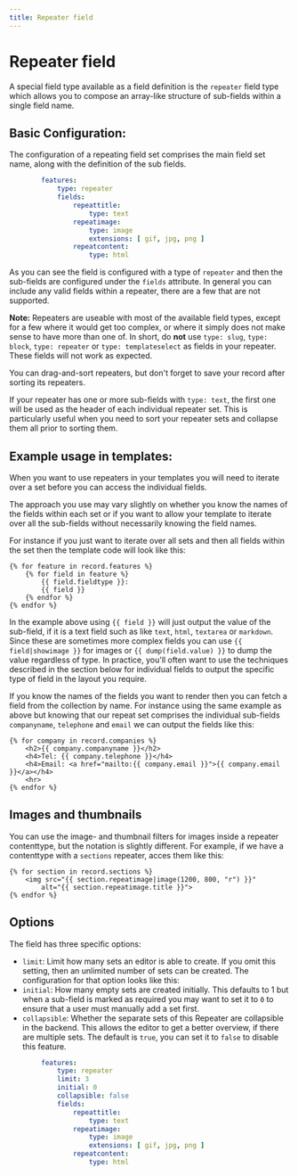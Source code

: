 ```yaml
---
title: Repeater field
---
```

Repeater field
==============

A special field type available as a field definition is the `repeater` field
type which allows you to compose an array-like structure of sub-fields within a
single field name.

## Basic Configuration:

The configuration of a repeating field set comprises the main field set name,
along with the definition of the sub fields.

```yaml
        features:
            type: repeater
            fields:
                repeattitle:
                    type: text
                repeatimage:
                    type: image
                    extensions: [ gif, jpg, png ]
                repeatcontent:
                    type: html
```

As you can see the field is configured with a type of `repeater` and then the sub-fields
are configured under the `fields` attribute. In general you can include any valid fields
within a repeater, there are a few that are not supported.

<p class="note"><strong>Note:</strong> Repeaters are useable with most of the
available field types, except for a few where it would get too complex, or where
it simply does not make sense to have more than one of. In short, do
<strong>not</strong> use <code>type: slug</code>, <code>type: block</code>,
<code>type: repeater</code> or <code>type: templateselect</code> as fields in
your repeater. These fields will not work as expected. </p>

You can drag-and-sort repeaters, but don't forget to save your record after sorting its
repeaters.

If your repeater has one or more sub-fields with `type: text`, the first one will be used 
as the header of each individual repeater set. This is particularly useful when you need
to sort your repeater sets and collapse them all prior to sorting them.

## Example usage in templates:

When you want to use repeaters in your templates you will need to iterate over
a set before you can access the individual fields.

The approach you use may vary slightly on whether you know the names of the
fields within each set or if you want to allow your template to iterate over
all the sub-fields without necessarily knowing the field names.

For instance if you just want to iterate over all sets and then all fields
within the set then the template code will look like this:

```twig
{% for feature in record.features %}
    {% for field in feature %}
        {{ field.fieldtype }}:
        {{ field }}
    {% endfor %}
{% endfor %}
```

In the example above using `{{ field }}` will just output the value of the
sub-field, if it is a text field such as like `text`, `html`, `textarea` or
`markdown`. Since these are sometimes more complex fields you can use
`{{ field|showimage }}` for images or `{{ dump(field.value) }}` to dump the
value regardless of type. In practice, you'll often want to use the techniques
described in the section below for individual fields to output the specific type
of field in the layout you require.

If you know the names of the fields you want to render then you can fetch a
field from the collection by name. For instance using the same example as above
but knowing that our repeat set comprises the individual sub-fields
`companyname`, `telephone` and `email` we can output the fields like this:

```twig
{% for company in record.companies %}
    <h2>{{ company.companyname }}</h2>
    <h4>Tel: {{ company.telephone }}</h4>
    <h4>Email: <a href="mailto:{{ company.email }}">{{ company.email }}</a></h4>
    <hr>
{% endfor %}
```

## Images and thumbnails

You can use the image- and thumbnail filters for images inside a repeater
contenttype, but the notation is slightly different. For example, if we have a
contenttype with a `sections` repeater, acces them like this:

```twig
{% for section in record.sections %}
    <img src="{{ section.repeatimage|image(1200, 800, "r") }}"
        alt="{{ section.repeatimage.title }}">
{% endfor %}
```

## Options

The field has three specific options:

* `limit`: Limit how many sets an editor is able to create. If you omit this
  setting, then an unlimited number of sets can be created. The configuration
  for that option looks like this:
* `initial`: How many empty sets are created initially. This defaults to 1
  but when a sub-field is marked as required you may want to set it to `0` to
  ensure that a user must manually add a set first.
* `collapsible`: Whether the separate sets of this Repeater are collapsible in
  the backend. This allows the editor to get a better overview, if there are
  multiple sets. The default is `true`, you can set it to `false` to disable
  this feature.

```yaml
        features:
            type: repeater
            limit: 3
            initial: 0
            collapsible: false
            fields:
                repeattitle:
                    type: text
                repeatimage:
                    type: image
                    extensions: [ gif, jpg, png ]
                repeatcontent:
                    type: html
```
